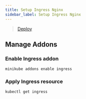 ```yaml
---
title: Setup Ingress Nginx
sidebar_label: Setup Ingress Nginx
---
```


> [Deploy](https://kubernetes.github.io/ingress-nginx/deploy)

## Manage Addons

### Enable Ingress addon

```terminal
minikube addons enable ingress
```

### Apply Ingress resource

```terminal
kubectl get ingress
```
